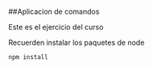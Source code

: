 ##Aplicacion de comandos 

Este es el ejercicio del curso

Recuerden instalar los paquetes de node

```
npm install

```